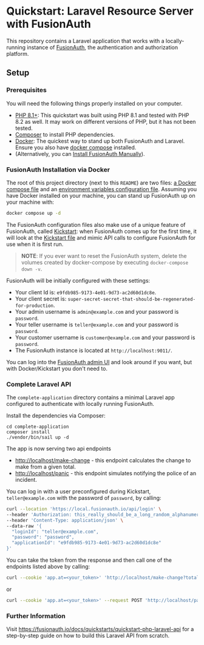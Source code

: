 # Quickstart: Laravel Resource Server with FusionAuth

This repository contains a Laravel application that works with a locally-running instance of [FusionAuth](https://fusionauth.io/), the authentication and authorization platform.

## Setup

### Prerequisites
You will need the following things properly installed on your computer.

- [PHP 8.1+](https://www.php.net): This quickstart was built using PHP 8.1 and tested with PHP 8.2 as well. It may work on different versions of PHP, but it has not been tested. 
- [Composer](https://getcomposer.org/) to install PHP dependencies.
- [Docker](https://www.docker.com): The quickest way to stand up both FusionAuth and Laravel. Ensure you also have [docker compose](https://docs.docker.com/compose/) installed.
- (Alternatively, you can [Install FusionAuth Manually](https://fusionauth.io/docs/v1/tech/installation-guide/)).

### FusionAuth Installation via Docker

The root of this project directory (next to this `README`) are two files: [a Docker compose file](./docker-compose.yml) and an [environment variables configuration file](./.env). Assuming you have Docker installed on your machine, you can stand up FusionAuth up on your machine with:

```sh
docker compose up -d
```

The FusionAuth configuration files also make use of a unique feature of FusionAuth, called [Kickstart](https://fusionauth.io/docs/v1/tech/installation-guide/kickstart): when FusionAuth comes up for the first time, it will look at the [Kickstart file](./kickstart/kickstart.json) and mimic API calls to configure FusionAuth for use when it is first run.

> **NOTE**: If you ever want to reset the FusionAuth system, delete the volumes created by docker-compose by executing `docker-compose down -v`.

FusionAuth will be initially configured with these settings:

* Your client Id is: `e9fdb985-9173-4e01-9d73-ac2d60d1dc8e`.
* Your client secret is: `super-secret-secret-that-should-be-regenerated-for-production`.
* Your admin username is `admin@example.com` and your password is `password`.
* Your teller username is `teller@example.com` and your password is `password`.
* Your customer username is `customer@example.com` and your password is `password`.
* The FusionAuth instance is located at `http://localhost:9011/`.

You can log into the [FusionAuth admin UI](http://localhost:9011/admin) and look around if you want, but with Docker/Kickstart you don't need to.

### Complete Laravel API

The `complete-application` directory contains a minimal Laravel app configured to authenticate with locally running FusionAuth.

Install the dependencies via Composer:

```shell
cd complete-application
composer install
./vendor/bin/sail up -d
```

The app is now serving two api endpoints
 - [http://localhost/make-change](http://localhost/make-change) - this endpoint calculates the change to make from a given total.
 - [http://localhost/panic](http://localhost/panic) - this endpoint simulates notifying the police of an incident.

You can log in with a user preconfigured during Kickstart, `teller@example.com` with the password of `password`, by calling:

```sh
curl --location 'https://local.fusionauth.io/api/login' \
--header 'Authorization: this_really_should_be_a_long_random_alphanumeric_value_but_this_still_works' \
--header 'Content-Type: application/json' \
--data-raw '{
  "loginId": "teller@example.com",
  "password": "password",
  "applicationId": "e9fdb985-9173-4e01-9d73-ac2d60d1dc8e"
}'
```

You can take the token from the response and then call one of the endpoints listed above by calling:

```sh
curl --cookie 'app.at=<your_token>' 'http://localhost/make-change?total=5.12' \
```

or

```sh
curl --cookie 'app.at=<your_token>' --request POST 'http://localhost/panic' \
```

### Further Information

Visit https://fusionauth.io/docs/quickstarts/quickstart-php-laravel-api for a step-by-step guide on how to build this Laravel API from scratch.

